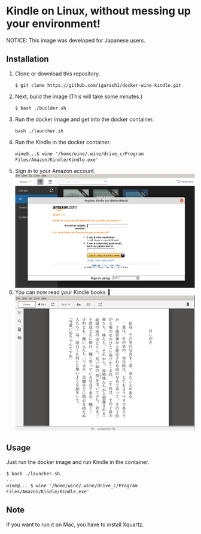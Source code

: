 # Kindle on Linux, without messing up your environment!

NOTICE: This image was developed for Japanese users.

## Installation

1. Clone or download this repository.
    ```shell
    $ git clone https://github.com/igarash1/docker-wine-kindle.git
    ```
1. Next, build the image (This will take some minutes.)
    ```shell
    $ bash ./builder.sh
    ```
1. Run the docker image and get into the docker container.
    ```shell
    bash ./launcher.sh
    ```
1. Run the Kindle in the docker container.
    ```shell
    wine@...$ wine '/home/wine/.wine/drive_c/Program Files/Amazon/Kindle/Kindle.exe'
    ```
1.  Sign in to your Amazon account.
    ![](images/kindle_sign_in.png)
1. You can now read your Kindle books :tada:
    ![](images/kindle_reading.png)

## Usage

Just run the docker image and run Kindle in the container.
```shell
$ bash ./launcher.sh
...
wine@... $ wine '/home/wine/.wine/drive_c/Program Files/Amazon/Kindle/Kindle.exe'
```

## Note
If you want to run it on Mac, you have to install Xquartz.
